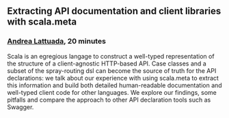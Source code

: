 ## Extracting API documentation and client libraries with scala.meta

### [Andrea Lattuada](https://github.com/utaal), 20 minutes

Scala is an egregious langage to construct a well-typed representation of the structure of a client-agnostic HTTP-based API. Case classes and a subset of the spray-routing dsl can become the source of truth for the API declarations: we talk about our experience with using scala.meta to extract this information and build both detailed human-readable documentation and well-typed client code for other languages. We explore our findings, some pitfalls and compare the approach to other API declaration tools such as Swagger.

